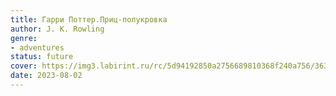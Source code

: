 ```yaml
---
title: Гарри Поттер.Приц-полукровка
author: J. K. Rowling
genre:
- adventures
status: future
cover: https://img3.labirint.ru/rc/5d94192850a2756689810368f240a756/363x561q80/books9/87893/cover.jpg?1280394613
date: 2023-08-02
---
```


